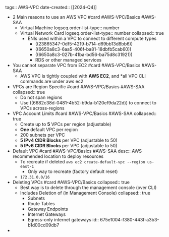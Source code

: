 tags:: AWS-VPC
date-created:: [[2024-Q4]]
- 2 Main reasons to use an AWS VPC #card #AWS-VPC/Basics #AWS-SAA
	- Virtual Machine
	  logseq.order-list-type:: number
	- Virtual Network Card
	  logseq.order-list-type:: number
	  collapsed:: true
		- ENIs used within a VPC to connect to different compute types
			- ((23865347-0df5-4219-b714-d69bb13d8bb6))
			- ((6650a8c3-6aa5-406f-ba81-18dbfb5cab60))
			- ((6650a8c3-027b-41ba-bd56-ba75d8c31921))
			- RDS or other managed services
- You cannot separate VPC from EC2 #card #AWS-VPC/Basics #AWS-SAA
	- AWS VPC is tightly coupled with **AWS EC2**, and *all VPC CLI commands are under aws ec2
- VPCs are Region Specific #card #AWS-VPC/Basics #AWS-SAA
  collapsed:: true
	- Do not span regions
	- Use ((6682c38d-0481-4b52-b9da-b120ef9da22d)) to connect to VPCs across-regions
- VPC Account Limits #card #AWS-VPC/Basics #AWS-SAA
  collapsed:: true
	- Create up to **5** VPCs per region (adjustable)
	- **One** default VPC per region
	- 200 subnets per VPC
	- **5 IPv4 CIDR Blocks** per VPC (adjustable to 50)
	- **5 IPv6 CIDR Blocks** per VPC (adjustable to 50)
- Default VPC #card #AWS-VPC/Basics #AWS-SAA
  desc:: AWS recommended location to deploy resources
	- To recreate if deleted `aws ec2 create-default-vpc --region us-east-1`
		- Only way to recreate (factory default reset)
	- `172.31.0.0/16`
- Deleting VPCs #card #AWS-VPC/Basics
  collapsed:: true
	- Best way is to delete through the management console (over CLI)
	- Includes Deletion of (in Management Console)
	  collapsed:: true
		- Subnets
		- Route Tables
		- Gateway Endpoints
		- Internet Gateways
		- Egress-only internet gateways
		  id:: 675e1004-f380-443f-a3b3-b1d00cd09db7
-